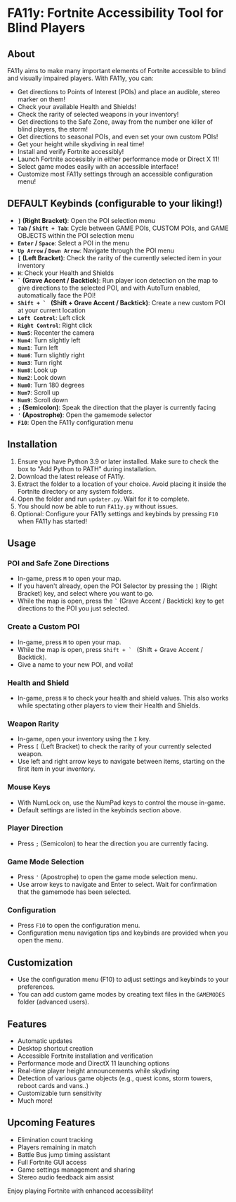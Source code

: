 # FA11y: Fortnite Accessibility Tool for Blind Players

## About
FA11y aims to make many important elements of Fortnite accessible to blind and visually impaired players. With FA11y, you can:

- Get directions to Points of Interest (POIs) and place an audible, stereo marker on them!
- Check your available Health and Shields!
- Check the rarity of selected weapons in your inventory!
- Get directions to the Safe Zone, away from the number one killer of blind players, the storm!
- Get directions to seasonal POIs, and even set your own custom POIs!
- Get your height while skydiving in real time!
- Install and verify Fortnite accessibly!
- Launch Fortnite accessibly in either performance mode or Direct X 11!
- Select game modes easily with an accessible interface!
- Customize most FA11y settings through an accessible configuration menu!

## DEFAULT Keybinds (configurable to your liking!)

- **`]` (Right Bracket)**: Open the POI selection menu
- **`Tab` / `Shift + Tab`**: Cycle between GAME POIs, CUSTOM POIs, and GAME OBJECTS within the POI selection menu
- **`Enter` / `Space`**: Select a POI in the menu
- **`Up Arrow` / `Down Arrow`**: Navigate through the POI menu
- **`[` (Left Bracket)**: Check the rarity of the currently selected item in your inventory
- **`H`**: Check your Health and Shields
- **`` ` `` (Grave Accent / Backtick)**: Run player icon detection on the map to give directions to the selected POI, and with AutoTurn enabled, automatically face the POI!
- **``Shift + ` `` (Shift + Grave Accent / Backtick)**: Create a new custom POI at your current location
- **`Left Control`**: Left click
- **`Right Control`**: Right click
- **`Num5`**: Recenter the camera
- **`Num4`**: Turn slightly left
- **`Num1`**: Turn left
- **`Num6`**: Turn slightly right
- **`Num3`**: Turn right
- **`Num8`**: Look up
- **`Num2`**: Look down
- **`Num0`**: Turn 180 degrees
- **`Num7`**: Scroll up
- **`Num9`**: Scroll down
- **`;` (Semicolon)**: Speak the direction that the player is currently facing
- **`'` (Apostrophe)**: Open the gamemode selector
- **`F10`**: Open the FA11y configuration menu

## Installation
1. Ensure you have Python 3.9 or later installed. Make sure to check the box to "Add Python to PATH" during installation.
2. Download the latest release of FA11y.
3. Extract the folder to a location of your choice. Avoid placing it inside the Fortnite directory or any system folders.
4. Open the folder and run `updater.py`. Wait for it to complete.
5. You should now be able to run `FA11y.py` without issues.
6. Optional: Configure your FA11y settings and keybinds by pressing `F10` when FA11y has started!

## Usage

### POI and Safe Zone Directions
- In-game, press `M` to open your map.
- If you haven't already, open the POI Selector by pressing the `]` (Right Bracket) key, and select where you want to go.
- While the map is open, press the `` ` `` (Grave Accent / Backtick) key to get directions to the POI you just selected.

### Create a Custom POI
- In-game, press `M` to open your map.
- While the map is open, press ``Shift + ` `` (Shift + Grave Accent / Backtick).
- Give a name to your new POI, and voila!

### Health and Shield
- In-game, press `H` to check your health and shield values. This also works while spectating other players to view their Health and Shields.

### Weapon Rarity
- In-game, open your inventory using the `I` key.
- Press `[` (Left Bracket) to check the rarity of your currently selected weapon.
- Use left and right arrow keys to navigate between items, starting on the first item in your inventory.

### Mouse Keys
- With NumLock on, use the NumPad keys to control the mouse in-game.
- Default settings are listed in the keybinds section above.

### Player Direction
- Press `;` (Semicolon) to hear the direction you are currently facing.

### Game Mode Selection
- Press `'` (Apostrophe) to open the game mode selection menu.
- Use arrow keys to navigate and Enter to select. Wait for confirmation that the gamemode has been selected.

### Configuration
- Press `F10` to open the configuration menu.
- Configuration menu navigation tips and keybinds are provided when you open the menu.

## Customization
- Use the configuration menu (F10) to adjust settings and keybinds to your preferences.
- You can add custom game modes by creating text files in the `GAMEMODES` folder (advanced users).

## Features
- Automatic updates
- Desktop shortcut creation
- Accessible Fortnite installation and verification
- Performance mode and DirectX 11 launching options
- Real-time player height announcements while skydiving
- Detection of various game objects (e.g., quest icons, storm towers, reboot cards and vans..)
- Customizable turn sensitivity
- Much more!

## Upcoming Features
- Elimination count tracking
- Players remaining in match
- Battle Bus jump timing assistant
- Full Fortnite GUI access
- Game settings management and sharing
- Stereo audio feedback aim assist

Enjoy playing Fortnite with enhanced accessibility!
